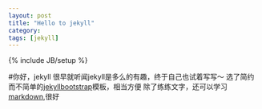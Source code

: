 ```yaml
---
layout: post
title: "Hello to jekyll"
category: 
tags: [jekyll]
---
```

{% include JB/setup %}

#你好，jekyll
很早就听闻jekyll是多么的有趣，终于自己也试着写写～
选了简约而不简单的[jekyllbootstrap](http://jekyllbootstrap.com)模板，相当方便
除了练练文字，还可以学习[markdown](http://daringfireball.net/projects/markdown/),很好
